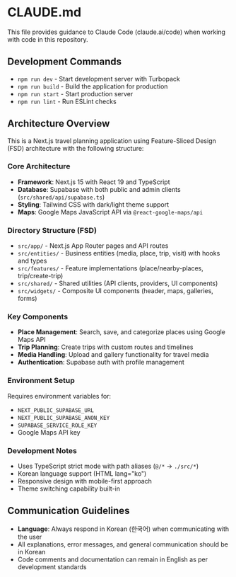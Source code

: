 # CLAUDE.md

This file provides guidance to Claude Code (claude.ai/code) when working with code in this repository.

## Development Commands

- `npm run dev` - Start development server with Turbopack
- `npm run build` - Build the application for production
- `npm run start` - Start production server
- `npm run lint` - Run ESLint checks

## Architecture Overview

This is a Next.js travel planning application using Feature-Sliced Design (FSD) architecture with the following structure:

### Core Architecture
- **Framework**: Next.js 15 with React 19 and TypeScript
- **Database**: Supabase with both public and admin clients (`src/shared/api/supabase.ts`)
- **Styling**: Tailwind CSS with dark/light theme support
- **Maps**: Google Maps JavaScript API via `@react-google-maps/api`

### Directory Structure (FSD)
- `src/app/` - Next.js App Router pages and API routes
- `src/entities/` - Business entities (media, place, trip, visit) with hooks and types
- `src/features/` - Feature implementations (place/nearby-places, trip/create-trip)
- `src/shared/` - Shared utilities (API clients, providers, UI components)
- `src/widgets/` - Composite UI components (header, maps, galleries, forms)

### Key Components
- **Place Management**: Search, save, and categorize places using Google Maps API
- **Trip Planning**: Create trips with custom routes and timelines
- **Media Handling**: Upload and gallery functionality for travel media
- **Authentication**: Supabase auth with profile management

### Environment Setup
Requires environment variables for:
- `NEXT_PUBLIC_SUPABASE_URL`
- `NEXT_PUBLIC_SUPABASE_ANON_KEY` 
- `SUPABASE_SERVICE_ROLE_KEY`
- Google Maps API key

### Development Notes
- Uses TypeScript strict mode with path aliases (`@/*` → `./src/*`)
- Korean language support (HTML lang="ko")
- Responsive design with mobile-first approach
- Theme switching capability built-in

## Communication Guidelines
- **Language**: Always respond in Korean (한국어) when communicating with the user
- All explanations, error messages, and general communication should be in Korean
- Code comments and documentation can remain in English as per development standards